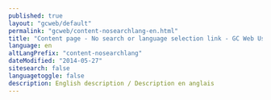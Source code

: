 ```yaml
---
published: true
layout: "gcweb/default"
permalink: "gcweb/content-nosearchlang-en.html"
title: "Content page - No search or language selection link - GC Web Usability theme"
language: en
altLangPrefix: "content-nosearchlang"
dateModified: "2014-05-27"
sitesearch: false
languagetoggle: false
description: English description / Description en anglais
---
```



